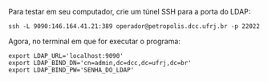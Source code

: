 Para testar em seu computador, crie um túnel SSH para a porta do LDAP:

    ssh -L 9090:146.164.41.21:389 operador@petropolis.dcc.ufrj.br -p 22022

Agora, no terminal em que for executar o programa:

    export LDAP_URL='localhost:9090'
    export LDAP_BIND_DN='cn=admin,dc=dcc,dc=ufrj,dc=br'
    export LDAP_BIND_PW='SENHA_DO_LDAP'

